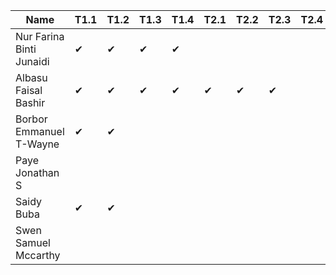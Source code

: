 |Name                              |T1.1|T1.2|T1.3|T1.4|T2.1|T2.2|T2.3|T2.4|
|----------------------------------|----|----|----|----|----|----|----|----|
|Nur Farina Binti Junaidi          | ✔  | ✔  | ✔  | ✔  |    |    |    |    |
|Albasu Faisal Bashir              | ✔  | ✔  | ✔  | ✔  | ✔ | ✔  | ✔ |    |
|Borbor Emmanuel T-Wayne           | ✔  | ✔  |    |    |    |    |    |    |
|Paye Jonathan S                   |    |    |    |    |    |    |    |    |
|Saidy Buba                        | ✔  | ✔ |    |    |    |    |    |    |
|Swen Samuel Mccarthy              |    |    |    |    |    |    |    |    |
